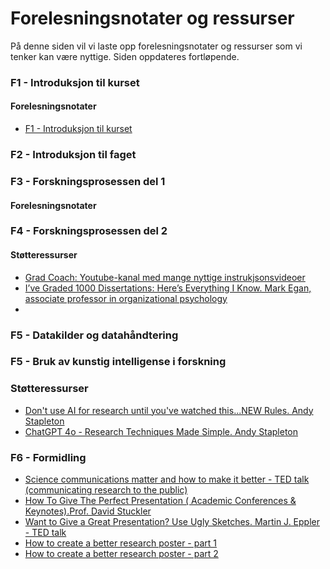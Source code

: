 # Forelesningsnotater og ressurser
På denne siden vil vi laste opp forelesningsnotater og ressurser som vi tenker kan være nyttige. Siden oppdateres fortløpende.

### F1 - Introduksjon til kurset
#### Forelesningsnotater
* [F1 - Introduksjon til kurset](https://uit-sok-3024-H25.github.io/assets/F1_sok_3024__introtilkurset.pdf)

### F2 - Introduksjon til faget
### F3 - Forskningsprosessen del 1

#### Forelesningsnotater


  
### F4 - Forskningsprosessen del 2

#### Støtteressurser
* [Grad Coach: Youtube-kanal med mange nyttige instrukjsonsvideoer](https://www.youtube.com/@GradCoach)
* [I’ve Graded 1000 Dissertations: Here’s Everything I Know.  Mark Egan, associate professor in organizational psychology](https://www.youtube.com/watch?v=dv3Bo5jJhWM)
* 
### F5 - Datakilder og datahåndtering

### F5 - Bruk av kunstig intelligense i forskning

### Støtteressurser
* [Don't use AI for research until you've watched this...NEW Rules. Andy Stapleton](https://www.youtube.com/watch?v=KC1KPvBm51E)
* [ChatGPT 4o - Research Techniques Made Simple. Andy Stapleton](https://www.youtube.com/watch?v=-Th29mUlA2s)

  
### F6 - Formidling
* [Science communications matter and how to make it better - TED talk (communicating research to the public)](https://www.youtube.com/watch?v=7Rt8sgt7gNE)
* [How To Give The Perfect Presentation ( Academic Conferences & Keynotes).Prof. David Stuckler](https://www.youtube.com/watch?v=0Vjh5d5rez0)
* [Want to Give a Great Presentation? Use Ugly Sketches. Martin J. Eppler - TED talk](https://www.youtube.com/watch?v=0Vjh5d5rez0)
* [How to create a better research poster - part 1](https://youtu.be/1RwJbhkCA58)
* [How to create a better research poster - part 2](https://youtu.be/SYk29tnxASs)







